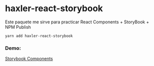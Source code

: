 # haxler-react-storybook

Este paquete me sirve para practicar React Components + StoryBook + NPM Publish

```
yarn add haxler-react-storybook
```

### Demo:

[Storybook Components](https://emanuelcuccato.github.io/react-pro-storybook/?path=/story/ui-mylabel--basic)
